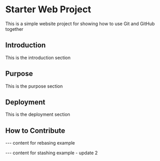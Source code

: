 # Starter Web Project

This is a simple website project for showing how to use Git and GitHub together

## Introduction

This is the introduction section

## Purpose

This is the purpose section

## Deployment

This is the deployment section

## How to Contribute

--- content for rebasing example

--- content for stashing example - update 2